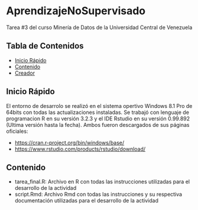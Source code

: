 # AprendizajeNoSupervisado
Tarea #3 del curso Minería de Datos de la Universidad Central de Venezuela

## Tabla de Contenidos

  * [Inicio Rápido](#inicio-rápido)
  * [Contenido](#contenido)
  * [Creador](#creador)

## Inicio Rápido
El entorno de desarrolo se realizó en el sistema opertivo Windows 8.1 Pro de 64bits con todas las actualizaciones instaladas. Se trabajó con lenguaje de programacion R en su versión 3.2.3 y el IDE Rstudio en su versión 0.99.892 (Ultima versión hasta la fecha). Ambos fueron descargados de sus páginas oficiales:
  * https://cran.r-project.org/bin/windows/base/
  * https://www.rstudio.com/products/rstudio/download/

## Contenido
  * tarea_final.R: Archivo en R con todas las instrucciones utilizadas para el desarrollo de la actividad
  * script.Rmd: Archivo Rmd con todas las instrucciones y su respectiva documentación utilizadas para el desarrollo de la actividad
